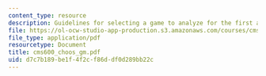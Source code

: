 ```yaml
---
content_type: resource
description: Guidelines for selecting a game to analyze for the first assignment.
file: https://ol-ocw-studio-app-production.s3.amazonaws.com/courses/cms-600-videogame-theory-and-analysis-fall-2007/d7c7b189be1f4f2cf86ddf0d289bb22c_cms600_choos_gm.pdf
file_type: application/pdf
resourcetype: Document
title: cms600_choos_gm.pdf
uid: d7c7b189-be1f-4f2c-f86d-df0d289bb22c
---
```

